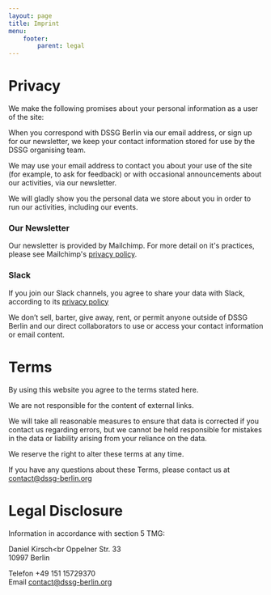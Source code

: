 ```yaml
---
layout: page
title: Imprint
menu:
    footer:
        parent: legal
---
```


# Privacy

We make the following promises about your personal information as a user of the site:

When you correspond with DSSG Berlin via our email address, or sign up for our newsletter, we keep your contact information stored for use by the DSSG organising team.

We may use your email address to contact you about your use of the site (for example, to ask for feedback) or with occasional announcements about our activities, via our newsletter.

We will gladly show you the personal data we store about you in order to run our activities, including our events.

### Our Newsletter

Our newsletter is provided by Mailchimp. For more detail on it's practices, please see Mailchimp's [privacy policy](https://mailchimp.com/legal/privacy/).

### Slack

If you join our Slack channels, you agree to share your data with Slack, according to its [privacy policy](https://slack.com/privacy)

We don’t sell, barter, give away, rent, or permit anyone outside of DSSG Berlin and our direct collaborators to use or access your contact information or email content.

# Terms

By using this website you agree to the terms stated here.

We are not responsible for the content of external links.

We will take all reasonable measures to ensure that data is corrected if you contact us regarding errors, but we cannot be held responsible for mistakes in the data or liability arising from your reliance on the data.

We reserve the right to alter these terms at any time.

If you have any questions about these Terms, please contact us at contact@dssg-berlin.org


# Legal Disclosure

Information in accordance with section 5 TMG:

Daniel Kirsch<br
Oppelner Str. 33<br>
10997 Berlin

Telefon +49 151 15729370<br>
Email contact@dssg-berlin.org


